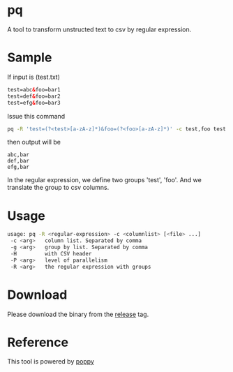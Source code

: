 # pq

A tool to transform unstructed text to csv by regular expression.

# Sample

If input is (test.txt)

```html
test=abc&foo=bar1
test=def&foo=bar2
test=efg&foo=bar3
```

Issue this command

```bash
pq -R 'test=(?<test>[a-zA-z]*)&foo=(?<foo>[a-zA-z]*)' -c test,foo test.txt
```

then output will be

```
abc,bar
def,bar
efg,bar
```

In the regular expression, we define two groups 'test', 'foo'. And we translate the group to csv columns.

# Usage

```bash
usage: pq -R <regular-expression> -c <columnlist> [<file> ...]
 -c <arg>   column list. Separated by comma
 -g <arg>   group by list. Separated by comma
 -H         with CSV header
 -P <arg>   level of parallelism
 -R <arg>   the regular expression with groups
```

# Download

Please download the binary from the [release](https://github.com/tenmax/pq/releases) tag.

# Reference

This tool is powered by [poppy](http://tenmax.github.io/poppy/)
